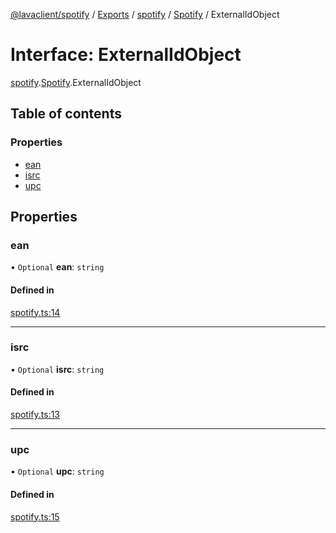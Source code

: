 [@lavaclient/spotify](../README.md) / [Exports](../modules.md) / [spotify](../modules/spotify.md) / [Spotify](../modules/spotify.spotify-1.md) / ExternalIdObject

# Interface: ExternalIdObject

[spotify](../modules/spotify.md).[Spotify](../modules/spotify.spotify-1.md).ExternalIdObject

## Table of contents

### Properties

- [ean](spotify.spotify-1.externalidobject.md#ean)
- [isrc](spotify.spotify-1.externalidobject.md#isrc)
- [upc](spotify.spotify-1.externalidobject.md#upc)

## Properties

### ean

• `Optional` **ean**: `string`

#### Defined in

[spotify.ts:14](https://github.com/Lavaclient/plugins/blob/9c6d497/packages/spotify/src/spotify.ts#L14)

___

### isrc

• `Optional` **isrc**: `string`

#### Defined in

[spotify.ts:13](https://github.com/Lavaclient/plugins/blob/9c6d497/packages/spotify/src/spotify.ts#L13)

___

### upc

• `Optional` **upc**: `string`

#### Defined in

[spotify.ts:15](https://github.com/Lavaclient/plugins/blob/9c6d497/packages/spotify/src/spotify.ts#L15)

